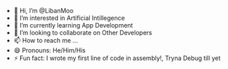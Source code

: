 - 👋 Hi, I’m @LibanMoo
- 👀 I’m interested in Artificial Intillegence
- 🌱 I’m currently learning App Development
- 💞️ I’m looking to collaborate on Other Developers
- 📫 How to reach me ...
- 😄 Pronouns: He/Him/His
- ⚡ Fun fact: I wrote my first line of code in assembly!, Tryna Debug till yet

<!---
LibanMoo/LibanMoo is a ✨ special ✨ repository because its `README.md` (this file) appears on your GitHub profile.
You can click the Preview link to take a look at your changes.
--->
